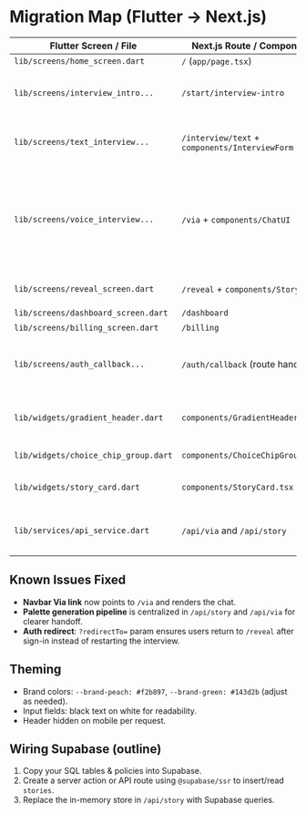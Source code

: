 # Migration Map (Flutter → Next.js)

| Flutter Screen / File                | Next.js Route / Component                    | Notes |
|-------------------------------------|----------------------------------------------|------|
| `lib/screens/home_screen.dart`      | `/` (`app/page.tsx`)                         | Hero + CTAs |
| `lib/screens/interview_intro...`    | `/start/interview-intro`                     | Two clear cards with copy + buttons |
| `lib/screens/text_interview...`     | `/interview/text` + `components/InterviewForm` | JSON Schema-driven with `showIf` logic |
| `lib/screens/voice_interview...`    | `/via` + `components/ChatUI`                 | Intro text hides after first message; peach→white gradient; white input with black text |
| `lib/screens/reveal_screen.dart`    | `/reveal` + `components/StoryCard`           | Fetch via `/api/story?id=...` |
| `lib/screens/dashboard_screen.dart` | `/dashboard`                                 | Placeholder |
| `lib/screens/billing_screen.dart`   | `/billing`                                   | Stripe later |
| `lib/screens/auth_callback...`      | `/auth/callback` (route handler)             | Preserves `redirectTo` so post-login flow returns to reveal |
| `lib/widgets/gradient_header.dart`  | `components/GradientHeader.tsx`              | Peach gradient tuned for contrast |
| `lib/widgets/choice_chip_group.dart`| `components/ChoiceChipGroup.tsx`             | Single + multi select chips |
| `lib/widgets/story_card.dart`       | `components/StoryCard.tsx`                   | Palette swatches + notes |
| `lib/services/api_service.dart`     | `/api/via` and `/api/story`                  | Replace mocks with real engines + Supabase |

## Known Issues Fixed
- **Navbar Via link** now points to `/via` and renders the chat.
- **Palette generation pipeline** is centralized in `/api/story` and `/api/via` for clearer handoff.
- **Auth redirect**: `?redirectTo=` param ensures users return to `/reveal` after sign-in instead of restarting the interview.

## Theming
- Brand colors: `--brand-peach: #f2b897`, `--brand-green: #143d2b` (adjust as needed).
- Input fields: black text on white for readability.
- Header hidden on mobile per request.

## Wiring Supabase (outline)
1. Copy your SQL tables & policies into Supabase.
2. Create a server action or API route using `@supabase/ssr` to insert/read `stories`.
3. Replace the in-memory store in `/api/story` with Supabase queries.


